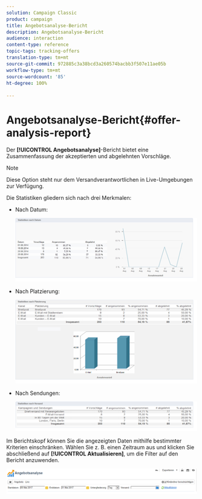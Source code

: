```yaml
---
solution: Campaign Classic
product: campaign
title: Angebotsanalyse-Bericht
description: Angebotsanalyse-Bericht
audience: interaction
content-type: reference
topic-tags: tracking-offers
translation-type: tm+mt
source-git-commit: 972885c3a38bcd3a260574bacbb3f507e11ae05b
workflow-type: tm+mt
source-wordcount: '85'
ht-degree: 100%

---
```



# Angebotsanalyse-Bericht{#offer-analysis-report}

Der **[!UICONTROL Angebotsanalyse]**-Bericht bietet eine Zusammenfassung der akzeptierten und abgelehnten Vorschläge.

>[!NOTE]
>
>Diese Option steht nur dem Versandverantwortlichen in Live-Umgebungen zur Verfügung.

Die Statistiken gliedern sich nach drei Merkmalen:

* Nach Datum:

   ![](assets/offer_report_perdate.png)

* Nach Platzierung:

   ![](assets/offer_report_perspaces.png)

* Nach Sendungen:

   ![](assets/offer_report_perdeliveries.png)

Im Berichtskopf können Sie die angezeigten Daten mithilfe bestimmter Kriterien einschränken. Wählen Sie z. B. einen Zeitraum aus und klicken Sie abschließend auf **[!UICONTROL Aktualisieren]**, um die Filter auf den Bericht anzuwenden.

![](assets/offer_report_criteria.png)

